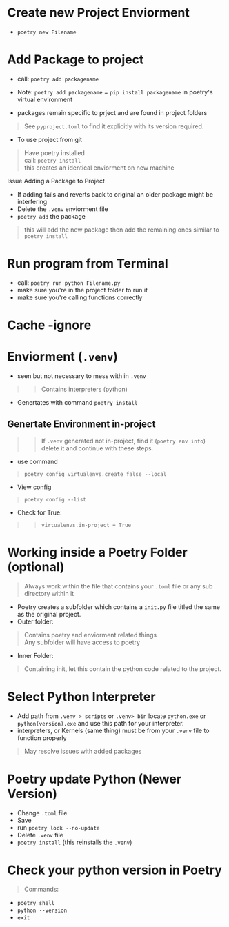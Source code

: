 # Create new Project Enviorment 
- `poetry new Filename` 

# Add Package to project 
- call: `poetry add packagename`
- Note: `poetry add packagename` = `pip install packagename` in poetry's virtual environment

- packages remain specific to prject and are found in project folders 
> See `pyproject.toml` to find it explicitly with its version required.
* To use project from git
> Have poetry installed<br>
call: `poetry install`<br>
this creates an identical enviorment on new machine

Issue Adding a Package to Project 
- If adding fails and reverts back to original an older package might be interfering 
- Delete the `.venv` enviorment file 
- `poetry add` the package 
> this will add the new package then add the remaining ones similar to `poetry install`

# Run program from Terminal 
- call: `poetry run python Filename.py` 
- make sure you're in the project folder to run it 
- make sure you're calling functions correctly 

# Cache -ignore 
# Enviorment (`.venv`)
* seen but not necessary to mess with in `.venv`
>> Contains interpreters (python)
- Genertates with command `poetry install`

## Genertate Environment in-project 
>>  If `.venv` generated not in-project, find it (`poetry env info`) delete it and continue with these steps. 
- use command 
> `poetry config virtualenvs.create false --local`
- View config 
> `poetry config --list`
- Check for True: 
>> `virtualenvs.in-project = True`



# Working inside a Poetry Folder (optional)
> Always work within the file that contains your `.toml` file or any sub directory within it

* Poetry creates a subfolder which contains a `init.py` file titled the same as the original project. 
* Outer folder:
> Contains poetry and enviorment related things <br>
Any subfolder will have access to poetry 

* Inner Folder: 
> Containing init, let this contain the python code related to the project. 


# Select Python Interpreter 
- Add path from `.venv > scripts` or `.venv> bin` locate `python.exe` or `python(version).exe` and use this path for your interpreter.  
- interpreters, or Kernels (same thing) must be from your `.venv` file to function properly
> May resolve issues with added packages 

# Poetry update Python (Newer Version)
- Change `.toml` file 
- Save
- run `poetry lock --no-update`
- Delete `.venv` file 
- `poetry install` (this reinstalls the `.venv`)

# Check your python version in Poetry
> Commands: 
- `poetry shell`
- `python --version`
- `exit`